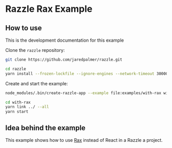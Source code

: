 # Razzle Rax Example

## How to use

<!-- START install generated instructions please keep comment here to allow auto update -->
<!-- DON'T EDIT THIS SECTION, INSTEAD RE-RUN update-examples TO UPDATE -->
This is the development documentation for this example

Clone the `razzle` repository:

```bash
git clone https://github.com/jaredpalmer/razzle.git

cd razzle
yarn install --frozen-lockfile --ignore-engines --network-timeout 30000
```

Create and start the example:

```bash
node_modules/.bin/create-razzle-app --example file:examples/with-rax with-rax --no-install

cd with-rax
yarn link ../ --all
yarn start
```
<!-- END install generated instructions please keep comment here to allow auto update -->

## Idea behind the example
This example shows how to use [Rax](https://github.com/alibaba/rax) instead of React
in a Razzle a project.
